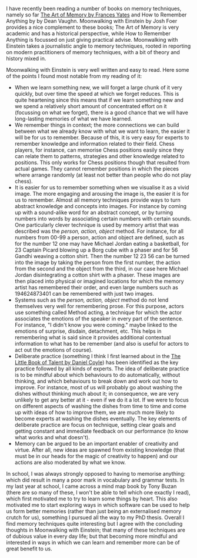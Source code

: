 
I have recently been reading a number of books on memory techniques, namely so far [The Art of Memory by Frances Yates](https://www.goodreads.com/review/show/4371670825) and How to Remember Anything by by Dean Vaughn. Moonwalking with Einstein by Josh Foer provides a nice complement to these books; The Art of Memory is very academic and has a historical perspective, while How to Remember Anything is focussed on just giving practical advise. Moonwalking with Einstein takes a journalistic angle to memory techniques, rooted in reporting on modern practitioners of memory techniques, with a bit of theory and history mixed in.

Moonwalking with Einstein is very well written and easy to read. Here some of the points I found most notable from my reading of it:

- When we learn something new, we will forget a large chunk of it very quickly, but over time the speed at which we forget reduces. This is quite heartening since this means that if we learn something new and we spend a relatively short amount of concentrated effort on it (focussing on what we forget), there is a good chance that we will have long-lasting memories of what we have learned.
- We remember things in context; the more connections we can build between what we already know with what we want to learn, the easier it will be for us to remember. Because of this, it is very easy for experts to remember knowledge and information related to their field. Chess players, for instance, can memorise Chess positions easily since they can relate them to patterns, strategies and other knowledge related to positions. This only works for Chess positions though that resulted from actual games. They cannot remember positions in which the pieces where arrange randomly (at least not better than people who do not play chess).
- It is easier for us to remember something when we visualise it as a vivid image. The more engaging and arousing the image is, the easier it is for us to remember. Almost all memory techniques provide ways to turn abstract knowledge and concepts into images. For instance by coming up with a sound-alike word for an abstract concept, or by turning numbers into words by associating certain numbers with certain sounds. One particularly clever technique is used by memory artist that was described was the _person, action, object_ method. For instance, for all numbers from 00-99 a person, action and object are defined, such as for the number 12 one may have Michael Jordan eating a basketball, for 23 Captain Picard blowing up a Borg cube with a phaser and for 56 Gandhi weaving a cotton shirt. Then the number 12 23 56 can be turned into the image by taking the person from the first number, the action from the second and the object from the third, in our case here Michael Jordan disintegrating a cotton shirt with a phaser. These images are then placed into physical or imagined locations for which the memory artist has remembered their order, and even large numbers such as 194624873401 can be remembered with just two images.
- Systems such as the _person, action, object_ method do not lend themselves very well for remembering prose. For this purpose, actors use something called Method acting, a technique for which the actor associates the emotions of the speaker in every part of the sentence. For instance, "I didn't know you were coming." maybe linked to the emotions of surprise, disdain, detachment, etc. This helps in remembering what is said since it provides additional contextual information to what has to be remember (and also is useful for actors to act out the emotions of course).
- Deliberate practice (something I think I first learned about in the [The Little Book of Talent by Daniel Coyle](https://www.goodreads.com/book/show/13330702-the-little-book-of-talent)) has been identified as the key practice followed by all kinds of experts. The idea of deliberate practice is to be mindful about which behaviours to do automatically, without thinking, and which behaviours to break down and work out how to improve. For instance, most of us will probably go about washing the dishes without thinking much about it; in consequence, we are very unlikely to get any better at it - even if we do it a lot. If we were to focus on different aspects of washing the dishes from time to time and come up with ideas of how to improve them, we are much more likely to become experts at washing the dishes eventually. The key elements of deliberate practice are focus on technique, setting clear goals and getting constant and immediate feedback on our performance (to know what works and what doesn't).
- Memory can be argued to be an important enabler of creativity and virtue. After all, new ideas are spawned from existing knowledge (that must be in our heads for the magic of creativity to happen) and our actions are also moderated by what we know.

In school, I was always strongly opposed to having to memorise anything: which did result in many a poor mark in vocabulary and grammar tests. In my last year at school, I came across a mind map book by Tony Buzan (there are so many of these, I won't be able to tell which one exactly I read), which first motivated me to try to learn some things by heart. This also motivated me to start exploring ways in which software can be used to help us form better memories (rather than just being an externalised memory crutch for us), something I pursued all the way to my PhD thesis. Overall I find memory techniques quite interesting but I agree with the concluding thoughts in Moonwalking with Einstein; that many of these techniques are of dubious value in every day life; but that becoming more mindful and interested in ways in which we can learn and remember more can be of great benefit to us.

